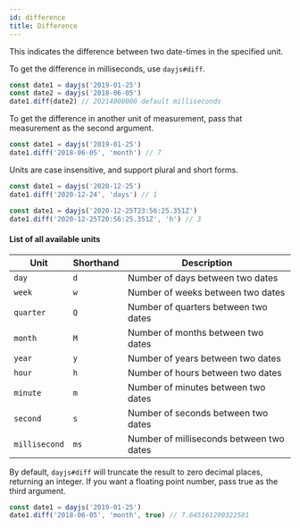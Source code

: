 ```yaml
---
id: difference
title: Difference
---
```


This indicates the difference between two date-times in the specified unit.

To get the difference in milliseconds, use `dayjs#diff`.
```js
const date1 = dayjs('2019-01-25')
const date2 = dayjs('2018-06-05')
date1.diff(date2) // 20214000000 default milliseconds
```

To get the difference in another unit of measurement, pass that measurement as the second argument.

```js
const date1 = dayjs('2019-01-25')
date1.diff('2018-06-05', 'month') // 7
```

Units are case insensitive, and support plural and short forms.

```js
const date1 = dayjs('2020-12-25')
date1.diff('2020-12-24', 'days') // 1
```

```js
const date1 = dayjs('2020-12-25T23:56:25.351Z')
date1.diff('2020-12-25T20:56:25.351Z', 'h') // 3
```


#### List of all available units

| Unit          | Shorthand | Description                              |
| ------------- | --------- | -----------------------------------------|
| `day`         | `d`       | Number of days between two dates         |
| `week`        | `w`       | Number of weeks between two dates        |
| `quarter`     | `Q`       | Number of quarters between two dates     |
| `month`       | `M`       | Number of months between two dates       |
| `year`        | `y`       | Number of years between two dates        |
| `hour`        | `h`       | Number of hours between two dates        |
| `minute`      | `m`       | Number of minutes between two dates      |
| `second`      | `s`       | Number of seconds between two dates      |
| `millisecond` | `ms`      | Number of milliseconds between two dates |


By default, `dayjs#diff` will truncate the result to zero decimal places, returning an integer. If you want a floating point number, pass true as the third argument.

```js
const date1 = dayjs('2019-01-25')
date1.diff('2018-06-05', 'month', true) // 7.645161290322581
```
